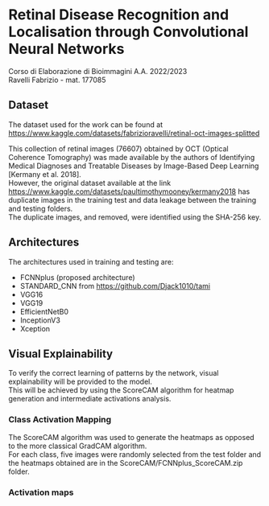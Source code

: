 # Retinal Disease Recognition and Localisation through Convolutional Neural Networks
Corso di Elaborazione di Bioimmagini A.A. 2022/2023  
Ravelli Fabrizio - mat. 177085

## Dataset
The dataset used for the work can be found at https://www.kaggle.com/datasets/fabrizioravelli/retinal-oct-images-splitted  

This collection of retinal images (76607) obtained by OCT (Optical Coherence Tomography) was made available by the authors of Identifying Medical Diagnoses and Treatable Diseases by Image-Based Deep Learning [Kermany et al. 2018].  
However, the original dataset available at the link https://www.kaggle.com/datasets/paultimothymooney/kermany2018 has duplicate images in the training test and data leakage between the training and testing folders.  
The duplicate images, and removed, were identified using the SHA-256 key.  

## Architectures
The architectures used in training and testing are:
- FCNNplus (proposed architecture)
- STANDARD_CNN from https://github.com/Djack1010/tami
- VGG16
- VGG19
- EfficientNetB0
- InceptionV3
- Xception

## Visual Explainability
To verify the correct learning of patterns by the network, visual explainability will be provided to the model.  
This will be achieved by using the ScoreCAM algorithm for heatmap generation and intermediate activations analysis.  
### Class Activation Mapping
The ScoreCAM algorithm was used to generate the heatmaps as opposed to the more classical GradCAM algorithm.  
For each class, five images were randomly selected from the test folder and the heatmaps obtained are in the ScoreCAM/FCNNplus_ScoreCAM.zip folder.  
### Activation maps
